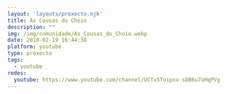 ```yaml
---
layout: 'layouts/proxecto.njk'
title: As Cousas do Choio
description: ""
img: /img/comunidade/As_Cousas_do_Choio.webp
date: 2018-02-19 16:44:38
platform: youtube
type: proxecto
tags:
  - youtube
redes:
  youtube: https://www.youtube.com/channel/UCTx5Toipxx-sDB6u7oHqPVg
---
```

